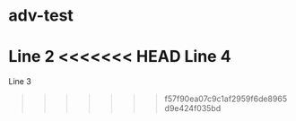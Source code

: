 # adv-test

Line 2
<<<<<<< HEAD
Line 4
=======
Line 3
>>>>>>> f57f90ea07c9c1af2959f6de8965d9e424f035bd
